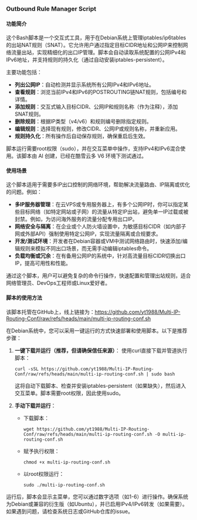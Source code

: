 ### Outbound Rule Manager Script

#### 功能简介
这个Bash脚本是一个交互式工具，用于在Debian系统上管理iptables/ip6tables的出站NAT规则（SNAT）。它允许用户通过指定目标CIDR地址和公网IP来控制网络流量出站，实现精细化的出口IP管理。脚本会自动读取系统配置的公网IPv4和IPv6地址，并支持规则的持久化（通过自动安装iptables-persistent）。

主要功能包括：
- **列出公网IP**：自动检测并显示系统所有公网IPv4和IPv6地址。
- **查看规则**：浏览当前IPv4和IPv6的POSTROUTING链NAT规则，包括编号和详情。
- **添加规则**：交互式输入目标CIDR、公网IP和规则名称（作为注释），添加SNAT规则。
- **删除规则**：根据IP类型（v4/v6）和规则编号删除指定规则。
- **编辑规则**：选择现有规则，修改CIDR、公网IP或规则名称，并重新应用。
- **规则持久化**：所有操作后自动保存规则，确保重启后生效。

脚本运行需要root权限（sudo），并在交互菜单中操作，支持IPv4和IPv6混合使用。该脚本由 AI 创建，已经在酷雪云多 V6 环境下测试通过。

#### 使用场景
这个脚本适用于需要多IP出口控制的网络环境，帮助解决流量路由、IP隔离或优化的问题。例如：
- **多IP服务器管理**：在云VPS或专用服务器上，有多个公网IP时，你可以指定某些目标网络（如特定网站或子网）的流量从特定IP出站，避免单一IP过载或被封禁。例如，为访问海外服务的流量分配专用出口IP。
- **网络安全与隔离**：在企业或个人防火墙设置中，为敏感目标CIDR（如内部子网或外部API）强制使用特定公网IP，实现流量隔离或合规要求。
- **开发/测试环境**：开发者在Debian容器或VM中测试网络路由时，快速添加/编辑规则来模拟不同出口场景，而无需手动编辑iptables命令。
- **负载均衡或冗余**：在有备用公网IP的系统中，针对高流量目标CIDR切换出口IP，提高可用性和性能。

通过这个脚本，用户可以避免复杂的命令行操作，快速配置和管理出站规则，适合网络管理员、DevOps工程师或Linux爱好者。

#### 脚本的使用方法
该脚本托管在GitHub上，线上链接为：https://github.com/yt1988/Multi-IP-Routing-Conf/raw/refs/heads/main/multi-ip-routing-conf.sh

在Debian系统中，您可以采用一键运行的方式快速部署和使用脚本。以下是推荐步骤：

1. **一键下载并运行（推荐，但请确保信任来源）**：
   使用curl直接下载并管道执行脚本：
   ```
   curl -sSL https://github.com/yt1988/Multi-IP-Routing-Conf/raw/refs/heads/main/multi-ip-routing-conf.sh | sudo bash
   ```
   这将自动下载脚本、检查并安装iptables-persistent（如果缺失），然后进入交互菜单。脚本需要root权限，因此使用sudo。

2. **手动下载并运行**：
   - 下载脚本：
     ```
     wget https://github.com/yt1988/Multi-IP-Routing-Conf/raw/refs/heads/main/multi-ip-routing-conf.sh -O multi-ip-routing-conf.sh
     ```
   - 赋予执行权限：
     ```
     chmod +x multi-ip-routing-conf.sh
     ```
   - 以root权限运行：
     ```
     sudo ./multi-ip-routing-conf.sh
     ```

运行后，脚本会显示主菜单，您可以通过数字选项（如1-6）进行操作。确保系统为Debian或兼容的衍生版（如Ubuntu），并已启用IPv4/IPv6转发（如果需要）。如果遇到问题，请检查系统日志或GitHub仓库的issue。
